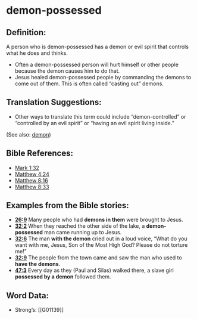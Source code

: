 # demon-possessed

## Definition:

A person who is demon-possessed has a demon or evil spirit that controls what he does and thinks.

* Often a demon-possessed person will hurt himself or other people because the demon causes him to do that.
* Jesus healed demon-possessed people by commanding the demons to come out of them. This is often called “casting out” demons.

## Translation Suggestions:

* Other ways to translate this term could include “demon-controlled” or “controlled by an evil spirit” or “having an evil spirit living inside.”

(See also: [demon](../kt/demon.md))

## Bible References:

* [Mark 1:32](rc://en/tn/help/mrk/01/32)
* [Matthew 4:24](rc://en/tn/help/mat/04/24)
* [Matthew 8:16](rc://en/tn/help/mat/08/16)
* [Matthew 8:33](rc://en/tn/help/mat/08/33)

## Examples from the Bible stories:

* __[26:9](rc://en/tn/help/obs/26/09)__ Many people who had __demons in them__ were brought to Jesus.
* __[32:2](rc://en/tn/help/obs/32/02)__ When they reached the other side of the lake, a __demon-possessed__ man came running up to Jesus.
* __[32:6](rc://en/tn/help/obs/32/06)__ The man __with the demon__ cried out in a loud voice, “What do you want with me, Jesus, Son of the Most High God? Please do not torture me!”
* __[32:9](rc://en/tn/help/obs/32/09)__ The people from the town came and saw the man who used to __have the demons__.
* __[47:3](rc://en/tn/help/obs/47/03)__ Every day as they (Paul and Silas) walked there, a slave girl __possessed by a demon__ followed them.

## Word Data:

* Strong’s: [[G01139]]
